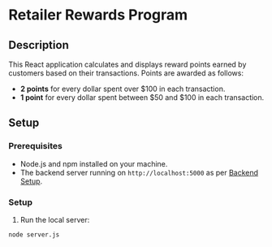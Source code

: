 # Retailer Rewards Program

## Description

This React application calculates and displays reward points earned by customers based on their transactions. Points are awarded as follows:

- **2 points** for every dollar spent over $100 in each transaction.
- **1 point** for every dollar spent between $50 and $100 in each transaction.

## Setup

### Prerequisites

- Node.js and npm installed on your machine.
- The backend server running on `http://localhost:5000` as per [Backend Setup](../../server.js).

### Setup

1. Run the local server:

```bash
node server.js
